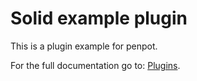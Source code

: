 # Solid example plugin

This is a plugin example for penpot.

For the full documentation go to: [Plugins](https://help.penpot.app/plugins/).
